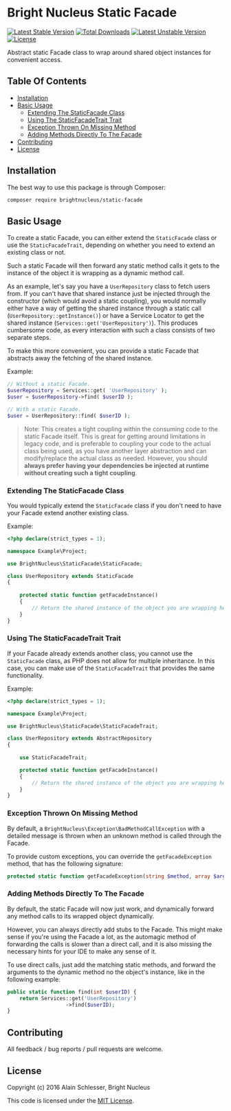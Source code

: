 # Bright Nucleus Static Facade

[![Latest Stable Version](https://img.shields.io/packagist/v/brightnucleus/static-facade.svg)](https://packagist.org/packages/brightnucleus/static-facade)
[![Total Downloads](https://img.shields.io/packagist/dt/brightnucleus/static-facade.svg)](https://packagist.org/packages/brightnucleus/static-facade)
[![Latest Unstable Version](https://img.shields.io/packagist/vpre/brightnucleus/static-facade.svg)](https://packagist.org/packages/brightnucleus/static-facade)
[![License](https://img.shields.io/packagist/l/brightnucleus/static-facade.svg)](https://packagist.org/packages/brightnucleus/static-facade)

Abstract static Facade class to wrap around shared object instances for convenient access.

## Table Of Contents

* [Installation](#installation)
* [Basic Usage](#basic-usage)
    * [Extending The StaticFacade Class](#extending-the-staticfacade-class)
    * [Using The StaticFacadeTrait Trait](#using-the-staticfacadetrait-trait)
    * [Exception Thrown On Missing Method](#exception-thrown-on-missing-method)
    * [Adding Methods Directly To The Facade](#adding-methods-directly-to-the-facade)
* [Contributing](#contributing)
* [License](#license)

## Installation

The best way to use this package is through Composer:

```BASH
composer require brightnucleus/static-facade
```

## Basic Usage

To create a static Facade, you can either extend the `StaticFacade` class or use the `StaticFacadeTrait`, depending on whether you need to extend an existing class or not.

Such a static Facade will then forward any static method calls it gets to the instance of the object it is wrapping as a dynamic method call.

As an example, let's say you have a `UserRepository` class to fetch users from. If you can't have that shared instance just be injected through the constructor (which would avoid a static coupling), you would normally either have a way of getting the shared instance through a static call (`UserRepository::getInstance()`) or have a Service Locator to get the shared instance (`Services::get('UserRepository')`). This produces cumbersome code, as every interaction with such a class consists of two separate steps.

To make this more convenient, you can provide a static Facade that abstracts away the fetching of the shared instance.

Example:

```PHP
// Without a static Facade.
$userRepository = Services::get( 'UserRepository' );
$user = $userRepository->find( $userID );

// With a static Facade.
$user = UserRepository::find( $userID );
```

> Note: This creates a tight coupling within the consuming code to the static Facade itself. This is great for getting around limitations in legacy code, and is preferable to coupling your code to the actual class being used, as you have another layer abstraction and can modify/replace the actual class as needed. However, you should **always prefer having your dependencies be injected at runtime without creating such a tight coupling**.

### Extending The StaticFacade Class

You would typically extend the `StaticFacade` class if you don't need to have your Facade extend another existing class.

Example:

```PHP
<?php declare(strict_types = 1);

namespace Example\Project;

use BrightNucleus\StaticFacade\StaticFacade;

class UserRepository extends StaticFacade
{
    
    protected static function getFacadeInstance()
    {
        // Return the shared instance of the object you are wrapping here. 
    }
}
```

### Using The StaticFacadeTrait Trait

If your Facade already extends another class, you cannot use the `StaticFacade` class, as PHP does not allow for multiple inheritance. In this case, you can make use of the `StaticFacadeTrait` that provides the same functionality.

Example:

```PHP
<?php declare(strict_types = 1);

namespace Example\Project;

use BrightNucleus\StaticFacade\StaticFacadeTrait;

class UserRepository extends AbstractRepository
{
    
    use StaticFacadeTrait;

    protected static function getFacadeInstance()
    {
        // Return the shared instance of the object you are wrapping here. 
    }
}
```

### Exception Thrown On Missing Method

By default, a `BrightNucleus\Exception\BadMethodCallException` with a detailed message is thrown when an unknown method is called through the Facade.

To provide custom exceptions, you can override the `getFacadeException` method, that has the following signature:

```PHP
protected static function getFacadeException(string $method, array $arguments) : Exception
```

### Adding Methods Directly To The Facade

By default, the static Facade will now just work, and dynamically forward any method calls to its wrapped object dynamically.

However, you can always directly add stubs to the Facade. This might make sense if you're using the Facade a lot, as the automagic method of forwarding the calls is slower than a direct call, and it is also missing the necessary hints for your IDE to make any sense of it.

To use direct calls, just add the matching static methods, and forward the arguments to the dynamic method no the object's instance, like in the following example:

```PHP
public static function find(int $userID) {
    return Services::get('UserRepository')
                   ->find($userID);
}
```

## Contributing

All feedback / bug reports / pull requests are welcome.

## License

Copyright (c) 2016 Alain Schlesser, Bright Nucleus

This code is licensed under the [MIT License](LICENSE).
